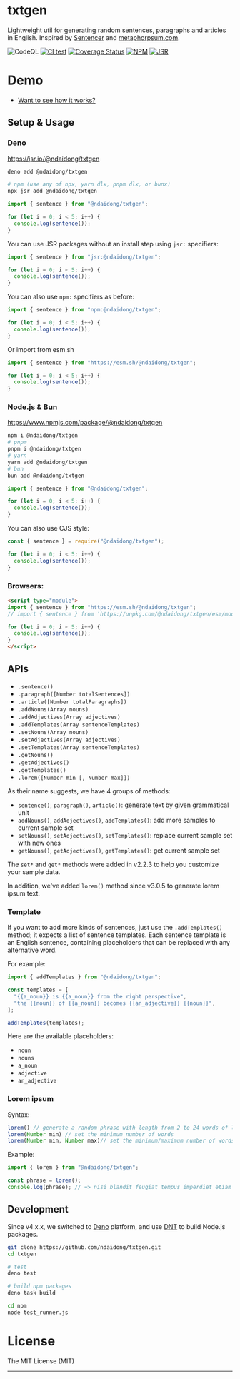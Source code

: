 # txtgen

Lightweight util for generating random sentences, paragraphs and articles in
English. Inspired by [Sentencer](https://github.com/kylestetz/Sentencer) and
[metaphorpsum.com](http://metaphorpsum.com/).

![CodeQL](https://github.com/ndaidong/txtgen/workflows/CodeQL/badge.svg)
[![CI test](https://github.com/ndaidong/txtgen/workflows/ci-test/badge.svg)](https://github.com/ndaidong/txtgen/actions)
[![Coverage Status](https://coveralls.io/repos/github/ndaidong/txtgen/badge.svg)](https://coveralls.io/github/ndaidong/txtgen)
[![NPM](https://img.shields.io/npm/v/%40ndaidong%2Ftxtgen?color=32bb24)](https://www.npmjs.com/package/@ndaidong/txtgen)
[![JSR](https://jsr.io/badges/@ndaidong/txtgen?color=32bb24)](https://jsr.io/@ndaidong/txtgen)

# Demo

- [Want to see how it works?](https://ndaidong.github.io/txtgen/)

## Setup & Usage

### Deno

https://jsr.io/@ndaidong/txtgen

```sh
deno add @ndaidong/txtgen

# npm (use any of npx, yarn dlx, pnpm dlx, or bunx)
npx jsr add @ndaidong/txtgen
```

```ts
import { sentence } from "@ndaidong/txtgen";

for (let i = 0; i < 5; i++) {
  console.log(sentence());
}
```

You can use JSR packages without an install step using `jsr:` specifiers:

```ts
import { sentence } from "jsr:@ndaidong/txtgen";

for (let i = 0; i < 5; i++) {
  console.log(sentence());
}
```

You can also use `npm:` specifiers as before:

```ts
import { sentence } from "npm:@ndaidong/txtgen";

for (let i = 0; i < 5; i++) {
  console.log(sentence());
}
```

Or import from esm.sh

```ts
import { sentence } from "https://esm.sh/@ndaidong/txtgen";

for (let i = 0; i < 5; i++) {
  console.log(sentence());
}
```

### Node.js & Bun

https://www.npmjs.com/package/@ndaidong/txtgen

```bash
npm i @ndaidong/txtgen
# pnpm
pnpm i @ndaidong/txtgen
# yarn
yarn add @ndaidong/txtgen
# bun
bun add @ndaidong/txtgen
```

```js
import { sentence } from "@ndaidong/txtgen";

for (let i = 0; i < 5; i++) {
  console.log(sentence());
}
```

You can also use CJS style:

```js
const { sentence } = require("@ndaidong/txtgen");

for (let i = 0; i < 5; i++) {
  console.log(sentence());
}
```

### Browsers:

```html
<script type="module">
import { sentence } from "https://esm.sh/@ndaidong/txtgen";
// import { sentence } from 'https://unpkg.com/@ndaidong/txtgen/esm/mod.js';

for (let i = 0; i < 5; i++) {
  console.log(sentence());
}
</script>
```

## APIs

- `.sentence()`
- `.paragraph([Number totalSentences])`
- `.article([Number totalParagraphs])`
- `.addNouns(Array nouns)`
- `.addAdjectives(Array adjectives)`
- `.addTemplates(Array sentenceTemplates)`
- `.setNouns(Array nouns)`
- `.setAdjectives(Array adjectives)`
- `.setTemplates(Array sentenceTemplates)`
- `.getNouns()`
- `.getAdjectives()`
- `.getTemplates()`
- `.lorem([Number min [, Number max]])`

As their name suggests, we have 4 groups of methods:

- `sentence()`, `paragraph()`, `article()`: generate text by given grammatical
  unit
- `addNouns()`, `addAdjectives()`, `addTemplates()`: add more samples to current
  sample set
- `setNouns()`, `setAdjectives()`, `setTemplates()`: replace current sample set
  with new ones
- `getNouns()`, `getAdjectives()`, `getTemplates()`: get current sample set

The `set*` and `get*` methods were added in v2.2.3 to help you customize your
sample data.

In addition, we've added `lorem()` method since v3.0.5 to generate lorem ipsum
text.

### Template

If you want to add more kinds of sentences, just use the `.addTemplates()`
method; it expects a list of sentence templates. Each sentence template is an
English sentence, containing placeholders that can be replaced with any
alternative word.

For example:

```js
import { addTemplates } from "@ndaidong/txtgen";

const templates = [
  "{{a_noun}} is {{a_noun}} from the right perspective",
  "the {{noun}} of {{a_noun}} becomes {{an_adjective}} {{noun}}",
];

addTemplates(templates);
```

Here are the available placeholders:

- `noun`
- `nouns`
- `a_noun`
- `adjective`
- `an_adjective`

### Lorem ipsum

Syntax:

```js
lorem() // generate a random phrase with length from 2 to 24 words of lorem ipsum
lorem(Number min) // set the minimum number of words
lorem(Number min, Number max)// set the minimum/maximum number of words
```

Example:

```js
import { lorem } from "@ndaidong/txtgen";

const phrase = lorem();
console.log(phrase); // => nisi blandit feugiat tempus imperdiet etiam eu mus augue
```

## Development

Since v4.x.x, we switched to [Deno](https://docs.deno.com/runtime/manual/)
platform, and use [DNT](https://github.com/denoland/dnt) to build Node.js
packages.

```bash
git clone https://github.com/ndaidong/txtgen.git
cd txtgen

# test
deno test

# build npm packages
deno task build

cd npm
node test_runner.js
```

# License

The MIT License (MIT)

---
